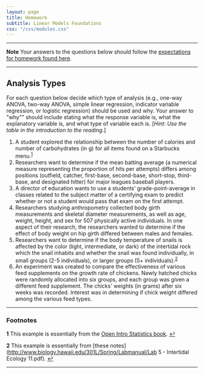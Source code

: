 ```yaml
---
layout: page
title: Homework
subtitle: Linear Models Foundations
css: "/css/modules.css"
---
```


----

<div class="alert alert-warning">
  <strong>Note</strong> Your answers to the questions below should follow the <a href="../../resources/hwformat" target="_blank">expectations for homework found here</a>.
</div>

----

## Analysis Types
For each question below decide which type of analysis (e.g., one-way ANOVA, two-way ANOVA, simple linear regression, indicator variable regression, or logistic regression) should be used and why.  Your answer to "why"" should include stating what the response variable is, what the explanatory variable is, and what type of variable each is. [*Hint: Use the table in the introduction to the reading.*]

1. A student explored the relationship between the number of calories and number of carbohydrates (in g) for all items found on a Starbucks menu.<sup id="a1">[1](#f1)</sup>
1. Researchers want to determine if the mean batting average (a numerical measure representing the proportion of hits per attempts) differs among positions (outfield, catcher, first-base, second-base, short-stop, third-base, and designated hitter) for major leagues baseball players.
1. A director of education wants to use a students' grade-point-average in classes related to the subject matter of a certifying exam to predict whether or not a student would pass that exam on the first attempt.
1. Researchers studying anthropometry collected body girth measurements and skeletal diameter measurements, as well as age, weight, height, and sex for 507 physically active individuals.  In one aspect of their research, the researchers wanted to determine if the effect of body weight on hip girth differed between males and females.
1. Researchers want to determine if the body temperature of snails is affected by the color (light, intermediate, or dark) of the intertidal rock which the snail inhabits and whether the snail was found individually, in small groups (2-5 individuals), or larger groups (5+ individuals).<sup id="a2">[2](#f2)</sup>
1. An experiment was created to compare the effectiveness of various feed supplements on the growth rate of chickens.  Newly hatched chicks were randomly allocated into six groups, and each group was given a different feed supplement.  The chicks' weights (in grams) after six weeks was recorded.  Interest was in determining if chick weight differed among the various feed types.

----

### Footnotes

<b id="f1">1</b> This example is essentially from the [Open Intro Statistics book](http://www.openintro.org/stat/index.php). [↩](#a1)

<b id="f2">2</b> This example is essentially from [these notes](http://www.biology.hawaii.edu/301L/Spring/Labmanual/Lab 5 - Intertidal Ecology 11.pdf). [↩](#a2)

----
